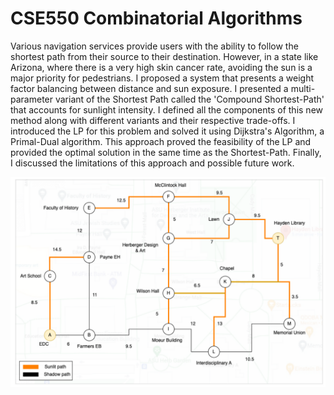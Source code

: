 # CSE550 Combinatorial Algorithms

Various navigation services provide users with the ability to follow the shortest path from their source to their destination. However, in a state like Arizona, where there is a very high skin cancer rate, avoiding the sun is a major priority for pedestrians. I proposed a system that presents a weight factor balancing between distance and sun exposure. I presented a multi-parameter variant of the Shortest Path called the 'Compound Shortest-Path' that accounts for sunlight intensity. I defined all the components of this new method along with different variants and their respective trade-offs. I introduced the LP for this problem and solved it using Dijkstra's Algorithm, a Primal-Dual algorithm. This approach proved the feasibility of the LP and provided the optimal solution in the same time as the Shortest-Path. Finally, I discussed the limitations of this approach and possible future work.

![Example Instance Graph](summerday.png)

